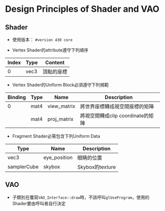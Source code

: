 # Design Principles of Shader and VAO

## Shader

- 使用版本： `#version 430 core`

- Vertex Shader的attribute遵守下列順序

|Index|Type|Content|
|-----|----|-------|
|0    |vec3|頂點的座標|

- Vertex Shader的Uniform Block必須遵守下列規範

|Binding|Type|Name|Description|
|---    |--- |--- |---        |
|0      |mat4|view_matrix|將世界座標轉成視空間座標的矩陣|
|       |mat4|proj_matrix|將視空間轉成clip coordinate的矩陣|

- Fragment Shader必需包含下列Uniform Data

|Type|Name|Description|
|--- |--- |---        |
|vec3|eye_position|眼睛的位置|
|samplerCube|skybox|Skybox的texture|

## VAO

- 子類別在覆寫`VAO_Interface::draw`時，不該呼叫`glUseProgram`，使用的Shader要由呼叫者自行決定